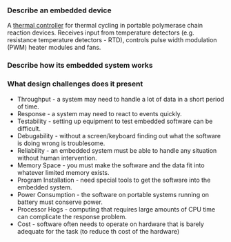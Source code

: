 ### Describe an embedded device ###
A <a href="https://journals.plos.org/plosone/article/figure?id=10.1371/journal.pone.0218571.g001">thermal controller</a> for thermal cycling in portable polymerase chain reaction devices. Receives input from temperature detectors (e.g. resistance temperature detectors - RTD), controls pulse width modulation (PWM) heater modules and fans.
### Describe how its embedded system works ###

### What design challenges does it present ###
- Throughput - a system may need to handle a lot of data in a short period of time.
- Response - a system may need to react to events quickly.
- Testability - setting up equipment to test embedded software can be difficult.
- Debugability - without a screen/keyboard finding out what the software is doing wrong is troublesome.
- Reliability - an embedded system must be able to handle any situation without human intervention.
- Memory Space - you must make the software and the data fit into whatever limited memory exists.
- Program Installation - need special tools to get the software into the embedded system.
- Power Consumption - the software on portable systems running on battery must conserve power.
- Processor Hogs - computing that requires large amounts of CPU time can complicate the response problem.
- Cost - software often needs to operate on hardware that is barely adequate for the task (to reduce th cost of the hardware)
